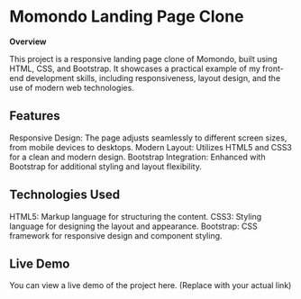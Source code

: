 <h1>Momondo Landing Page Clone</h1>
<b>Overview</b>

This project is a responsive landing page clone of Momondo, built using HTML, CSS, and Bootstrap. It showcases a practical example of my front-end development skills, including responsiveness, layout design, and the use of modern web technologies.

<h2>Features</h2>

Responsive Design: The page adjusts seamlessly to different screen sizes, from mobile devices to desktops.
Modern Layout: Utilizes HTML5 and CSS3 for a clean and modern design.
Bootstrap Integration: Enhanced with Bootstrap for additional styling and layout flexibility.

<h2>Technologies Used</h2>

HTML5: Markup language for structuring the content.
CSS3: Styling language for designing the layout and appearance.
Bootstrap: CSS framework for responsive design and component styling.

<h2>Live Demo</h2>
You can view a live demo of the project here. (Replace with your actual link)
